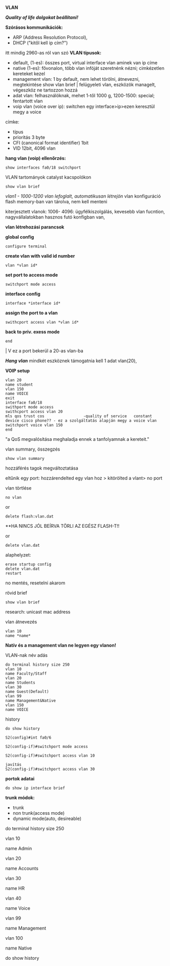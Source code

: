 **VLAN**

***Quality of life dolgokat beállítani!***


**Szórásos kommunikációk:** 
- ARP (Address Resolution Protocol),
- DHCP ("kitől kell ip cím?")

itt mindig 2960-as ról van szó
**VLAN típusok:**
 - default, (1-es): összes port, virtual interface vlan aminek van ip címe
 - native (1-es): fővonalon, több vlan infóját szeretnénk nézni; cimkézetlen kereteket kezel
 - management vlan: 1 by default, nem lehet törölni, átnevezni, megtekintése show vlan brief |  felügyeleti vlan, eszközök managelt, végeszköz ne tartozzon hozzá
 - adat vlan: felhasználóknak, mehet 1-től 1000 g, 1200-1500: special; fentartott vlan
 - voip vlan (voice over ip): switchen egy interface>ip>ezen keresztül megy a voice

címke:
- típus
- prioritás 3 byte
- CFI (canonical format identifier) 1bit
- VID 12bit, 4096 vlan


**hang vlan (voip) ellenőrzés:**
```
show interfaces fa0/18 switchport
```

VLAN tartományok catalyst kacspolókon
```
show vlan brief
```
*vlan1 - 1000-1200 vlan lefoglalt, automatikusan létrejön*
vlan konfiguráció flash memory-ban van tárolva, nem kell menteni

kiterjesztett vlanok: 1006- 4096: ügyfélkiszolgálás, kevesebb vlan fucntion, nagyvállalatokban hasznos futó konfigban van,

**vlan létrehozási parancsok**

**global config**
```
configure terminal
```

**create vlan with valid id number**
```
vlan *vlan id*
```






**set port to access mode**
```
switchport mode access
```

**interface config**
```
interface *interface id*
```

**assign the port to a vlan**
```
swithcport access vlan *vlan id*
```

**back to priv. exess mode**
```
end
```

|
V
ez a port bekerül a 20-as vlan-ba



***Hang vlan***
mindkét eszköznek támogatnia kell
1 adat vlan(20), 



**VOIP setup**
```
vlan 20
name student
vlan 150
name VOICE
exit
interface fa0/18
swithport mode access
swithcport access vlan 20
mls qos trust cos                 -quality of service   constant device cisco phone?? - ez a szolgáltatás alapján megy a voice vlan
switchport voice vlan 150
end
```
"a QoS megvalósítása meghaladja ennek a tanfolyamnak a kereteit."



vlan summary, összegzés
```
show vlan summary
```


hozzáférés tagok megváltoztatása

eltűnik egy port: hozzárendelted egy vlan hoz > kitörölted a vlant> no port



vlan törtlése
```
no vlan
```

or

```
delete flash:vlan.dat
```
**HA NINCS JÓL BEÍRVA TÖRLI AZ EGÉSZ FLASH-T!!

or

```
delete vlan.dat
```


alaphelyzet:
```
erase startup config
delete vlan.dat
restart
```

no mentés, resetelni akarom



rövid brief
```
show vlan brief
```


research: unicast mac address



vlan átnevezés
```
vlan 10
name *name*
```
**Natív és a management vlan ne legyen egy vlanon!**


VLAN-nak név adás
```
do terminal history size 250
vlan 10
name Faculty/Staff
vlan 20
name Students
vlan 30
name Guest(Default)
vlan 99
name Management&Native
vlan 150
name VOICE
```

history
```
do show history
```



```
S2(config)#int fa0/6

S2(config-if)#switchport mode access

S2(config-if)#switchport access vlan 10

javítás
S2(config-if)#switchport access vlan 30
```



**portok adatai**
```
do show ip interface brief
```






**trunk módok:**
- trunk
- non trunk(access mode)
- dynamic mode(auto, desireable)






do terminal history size 250

vlan 10

name Admin

vlan 20

name Accounts

vlan 30

name HR

vlan 40

name Voice

vlan 99

name Management

vlan 100

name Native

do show history